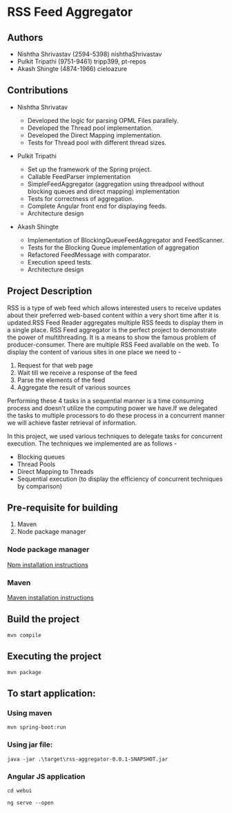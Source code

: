 # RSS Feed Aggregator

## Authors

- Nishtha Shrivastav (2594-5398)
    nishthaShrivastav
- Pulkit Tripathi (9751-9461)
    tripp399, pt-repos
- Akash Shingte (4874-1966)
    cieloazure

## Contributions

- Nishtha Shrivatav
    - Developed the logic for parsing OPML Files parallely.
    - Developed the Thread pool implementation.
    - Developed the Direct Mapping implementation.
    - Tests for Thread pool with different thread sizes.

- Pulkit Tripathi
    - Set up the framework of the Spring project.
    - Callable FeedParser implementation
    - SimpleFeedAggregator (aggregation using threadpool without blocking queues and direct mapping) implementation
    - Tests for correctness of aggregation.
    - Complete Angular front end for displaying feeds.
    - Architecture design 

- Akash Shingte
    - Implementation of BlockingQueueFeedAggregator and FeedScanner.
    - Tests for the Blocking Queue implementation of aggregation
    - Refactored FeedMessage with comparator.
    - Execution speed tests.
    - Architecture design

## Project Description
RSS is a type of web feed which allows interested users to receive updates about their preferred web-based content within a very short time after it is updated.RSS Feed Reader aggregates multiple RSS feeds to display them in a single place.
RSS Feed aggregator is the perfect project to demonstrate the power of multithreading. It is a means to show the famous problem of producer-consumer. There are multiple RSS Feed available on the web. To display the content of various sites in one place we need to -
1. Request for that web page
2. Wait till we receive a response of the feed
3. Parse the elements of the feed
4. Aggregate the result of various sources

Performing these 4 tasks in a sequential manner is a time consuming process and doesn’t utilize the computing power we have.If we delegated the tasks to multiple processors to do these process in a concurrent manner we will achieve faster retrieval of information.

In this project, we used various techniques to delegate tasks for concurrent execution. The techniques we implemented are as follows -

- Blocking queues
- Thread Pools
- Direct Mapping to Threads
- Sequential execution (to display the efficiency of concurrent techniques by comparison)

## Pre-requisite for building

1. Maven
2. Node package manager

### Node package manager

[Npm installation instructions](https://www.npmjs.com/get-npm)

### Maven

[Maven installation instructions](https://maven.apache.org/install.html)

## Build the project

`mvn compile`

## Executing the project

`mvn package`

## To start application:

### Using maven

`mvn spring-boot:run`

### Using jar file:

`java -jar .\target\rss-aggregator-0.0.1-SNAPSHOT.jar`

### Angular JS application

`cd webui`

`ng serve --open`
